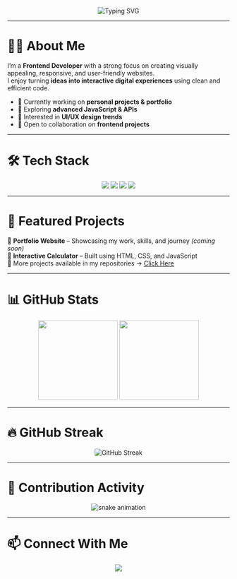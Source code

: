 <!-- Typing Banner -->
<p align="center">
  <img src="https://readme-typing-svg.herokuapp.com?font=Fira+Code&weight=600&size=25&pause=1000&color=6A5ACD&center=true&vCenter=true&width=600&lines=Hi+👋+I'm+Rozy+Dogra;Frontend+Developer+💻;Passionate+about+UI+%26+UX;Always+Learning+🚀" alt="Typing SVG" />
</p>

---

# 👩‍💻 About Me  

I’m a **Frontend Developer** with a strong focus on creating visually appealing, responsive, and user-friendly websites.  
I enjoy turning **ideas into interactive digital experiences** using clean and efficient code.  

- 🔭 Currently working on **personal projects & portfolio**  
- 🌱 Exploring **advanced JavaScript & APIs**  
- 🎨 Interested in **UI/UX design trends**  
- 🚀 Open to collaboration on **frontend projects**  

---

# 🛠 Tech Stack  

<p align="center">
  <img src="https://img.shields.io/badge/HTML5-E34F26?style=for-the-badge&logo=html5&logoColor=white" />
  <img src="https://img.shields.io/badge/CSS3-1572B6?style=for-the-badge&logo=css3&logoColor=white" />
  <img src="https://img.shields.io/badge/Bootstrap-7952B3?style=for-the-badge&logo=bootstrap&logoColor=white" />
  <img src="https://img.shields.io/badge/JavaScript-F7DF1E?style=for-the-badge&logo=javascript&logoColor=black" />
</p>

---

# 🚀 Featured Projects  

📌 **Portfolio Website** – Showcasing my work, skills, and journey *(coming soon)*  
📌 **Interactive Calculator** – Built using HTML, CSS, and JavaScript  
📌 More projects available in my repositories → [Click Here](https://github.com/rozydogra7?tab=repositories)  

---

# 📊 GitHub Stats  

<p align="center">
  <img src="https://github-readme-stats.vercel.app/api?username=rozydogra7&show_icons=true&theme=react&hide_border=true" height="180em"/>
  <img src="https://github-readme-stats.vercel.app/api/top-langs/?username=rozydogra7&layout=compact&theme=react&hide_border=true" height="180em"/>
</p>

---

# 🔥 GitHub Streak  

<p align="center">
  <img src="https://streak-stats.demolab.com?user=rozydogra7&theme=react&hide_border=true" alt="GitHub Streak" />
</p>

---

# 🐍 Contribution Activity  

<p align="center">
  <img src="https://raw.githubusercontent.com/rozydogra7/rozydogra7/output/github-contribution-grid-snake.svg" alt="snake animation" />
</p>


---

# 📫 Connect With Me  

<p align="center">
  <a href="https://www.linkedin.com" target="_blank"><img src="https://img.shields.io/badge/LinkedIn-0077B5?style=for-the-badge&logo=linkedin&logoColor=white"/></a>
  <a href="mailto:rozydogra7@gmail.com"><img src="https://img.shields.io/badge/Email-D14836?style=for-the-badge&logo=gmail&logoColor=whit
